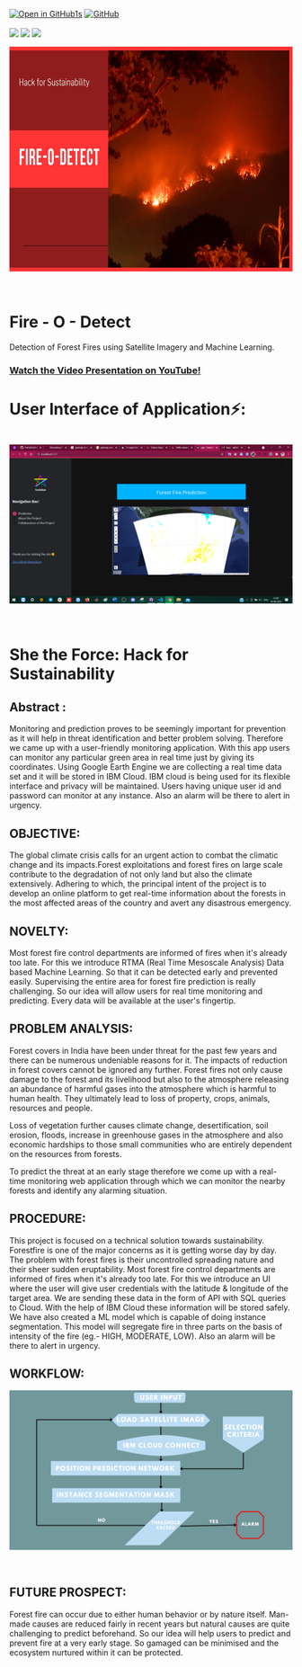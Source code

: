 [![Open in GitHub1s](https://img.shields.io/badge/View%20Code%20Online-VSCode%20GitHub1s-blue?style=plastic&logo=visual-studio-code)](https://github1s.com/khanfarhan10/ForestFireDetect)
<a href="LICENSE"><img alt="GitHub" src="https://img.shields.io/github/license/soumya997/Smart-Exam-Form?style=plastic"></a>
<br>
<br>
  <img src="https://forthebadge.com/images/badges/built-with-love.svg">     <img src="https://forthebadge.com/images/badges/made-with-python.svg">    <img src="https://forthebadge.com/images/badges/open-source.svg">
  
<p align="center">
  <img src="/Images/Home.jpg" width="600" height="400">
</p>
<br/>

# Fire - O - Detect
Detection of Forest Fires using Satellite Imagery and Machine Learning.

### [Watch the Video Presentation on YouTube!](https://youtu.be/hV2cxghatG4)

 # User Interface of Application⚡:
<pre>

<img src="/Images/ui1.png" width="700"> <img src="/Images/ui2.png" width="700">  <img src="/Images/map.png" width="700">  <img src="/Images/ROI.png" width="700"> <img src="/Images/threats.png" width="700"> 
 
 </pre>


# She the Force: Hack for Sustainability

## Abstract :

Monitoring and prediction proves to be seemingly important for prevention as it will help in threat
identification and better problem solving. Therefore we came up with a user-friendly monitoring
application. With this app users can monitor any particular green area in real time just by giving its
coordinates. Using Google Earth Engine we are collecting a real time data set and it will be stored in
IBM Cloud. IBM cloud is being used for its flexible interface and privacy will be maintained. Users
having unique user id and password can monitor at any instance. Also an alarm will be there to alert
in urgency.

## OBJECTIVE: 
The global climate crisis calls for an urgent action to combat the climatic change and
its impacts.Forest exploitations and forest fires on large scale contribute to the degradation of not
only land but also the climate extensively. Adhering to which, the principal intent of the project is
to develop an online platform to get real-time information about the forests in the most affected
areas of the country and avert any disastrous emergency.

## NOVELTY: 
Most forest fire control departments are informed of fires when it's already too late. For
this we introduce RTMA (Real Time Mesoscale Analysis) Data based Machine Learning. So that it
can be detected early and prevented easily. Supervising the entire area for forest fire prediction is
really challenging. So our idea will allow users for real time monitoring and predicting. Every data
will be available at the user's fingertip.

## PROBLEM ANALYSIS: 
Forest covers in India have been under threat for the past few years and
there can be numerous undeniable reasons for it. The impacts of reduction in forest covers cannot
be ignored any further. Forest fires not only cause damage to the forest and its livelihood but also
to the atmosphere releasing an abundance of harmful gases into the atmosphere which is harmful
to human health. They ultimately lead to loss of property, crops, animals, resources and people.

Loss of vegetation further causes climate change, desertification, soil erosion, floods, increase in
greenhouse gases in the atmosphere and also economic hardships to those small communities
who are entirely dependent on the resources from forests.

To predict the threat at an early stage therefore we come up with a real-time monitoring web
application through which we can monitor the nearby forests and identify any alarming situation.

## PROCEDURE: 

This project is focused on a technical solution towards sustainability. Forestfire is one of
the major concerns as it is getting worse day by day. The problem with forest fires is their uncontrolled 
spreading nature and their sheer sudden eruptability. Most forest fire control departments are informed of
fires when it's already too late. For this we introduce an UI where the user will give user credentials with the
latitude & longitude of the target area. We are sending these data in the form of API with SQL queries to
Cloud. With the help of IBM Cloud these information will be stored safely. We have also created a ML
model which is capable of doing instance segmentation. This model will segregate fire in three parts on the
basis of intensity of the fire (eg.- HIGH, MODERATE, LOW). Also an alarm will be there to alert in
urgency.

## WORKFLOW: 


<p align="center">
  <img src="/Images/WorkFlow.png">
</p>
<br/>

## FUTURE PROSPECT:
Forest fire can occur due to either human behavior or by nature itself. Man-made causes are
reduced fairly in recent years but natural causes are quite challenging to predict beforehand.
So our idea will help users to predict and prevent fire at a very early stage. So gamaged can
be minimised and the ecosystem nurtured within it can be protected. 
